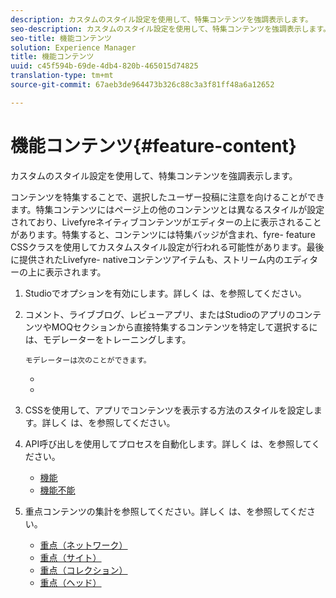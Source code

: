 ```yaml
---
description: カスタムのスタイル設定を使用して、特集コンテンツを強調表示します。
seo-description: カスタムのスタイル設定を使用して、特集コンテンツを強調表示します。
seo-title: 機能コンテンツ
solution: Experience Manager
title: 機能コンテンツ
uuid: c45f594b-69de-4db4-820b-465015d74825
translation-type: tm+mt
source-git-commit: 67aeb3de964473b326c88c3a3f81ff48a6a12652

---
```



# 機能コンテンツ{#feature-content}

カスタムのスタイル設定を使用して、特集コンテンツを強調表示します。

コンテンツを特集することで、選択したユーザー投稿に注意を向けることができます。特集コンテンツにはページ上の他のコンテンツとは異なるスタイルが設定されており、Livefyreネイティブコンテンツがエディターの上に表示されることがあります。特集すると、コンテンツには特集バッジが含まれ、fyre- feature CSSクラスを使用してカスタムスタイル設定が行われる可能性があります。最後に提供されたLivefyre- nativeコンテンツアイテムも、ストリーム内のエディターの上に表示されます。

1. Studioでオプションを有効にします。詳しく [](../c-app-customizations/t-enable-featuring-content-in-studio.md#t_enable_featuring_content_in_studio)は、を参照してください。
1. コメント、ライブブログ、レビューアプリ、またはStudioのアプリのコンテンツやMOQセクションから直接特集するコンテンツを特定して選択するには、モデレーターをトレーニングします。

       モデレーターは次のことができます。
   
   * [](../c-app-customizations/t-select-content-to-feature-from-studio.md#select_content_to_feature_from_studio)
   * [](../c-app-customizations/t-select-content-to-feature.md#t_select_content_to_feature)

1. CSSを使用して、アプリでコンテンツを表示する方法のスタイルを設定します。詳しく [](../c-app-customizations/c-use-css-to-style-featured-content.md#c_use_css_to_style_featured_content)は、を参照してください。
1. API呼び出しを使用してプロセスを自動化します。詳しく [](../c-app-customizations/c-feature-apis.md#c_feature_apis)は、を参照してください。

   * [機能](#c_feature_apis/section_jpw_nqw_xz)
   * [機能不能](#c_feature_apis/section_knh_mqw_xz)

1. 重点コンテンツの集計を参照してください。詳しく [](../c-app-customizations/c-aggregated-featured-content-using-the-featured-apis.md#c_aggregated_featured_content_using_the_featured_apis)は、を参照してください。

   * [重点（ネットワーク）](#c_aggregated_featured_content_using_the_featured_apis/section_cgm_1nw_xz)
   * [重点（サイト）](#c_aggregated_featured_content_using_the_featured_apis/section_lq5_ymw_xz)
   * [重点（コレクション）](#c_aggregated_featured_content_using_the_featured_apis/section_kgc_xmw_xz)
   * [重点（ヘッド）](#c_aggregated_featured_content_using_the_featured_apis/section_n4b_lmw_xz)


